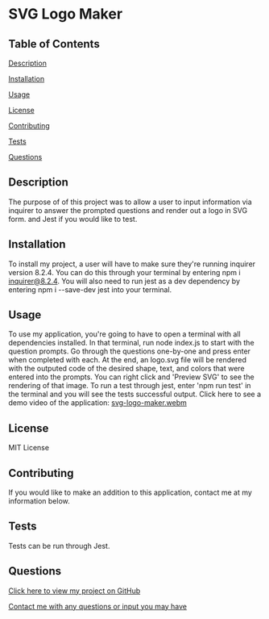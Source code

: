 # SVG Logo Maker

## Table of Contents

[Description](#description)

[Installation](#installation)

[Usage](#usage)

[License](#license)

[Contributing](#contributing)

[Tests](#tests)

[Questions](#questions)

## Description

The purpose of of this project was to allow a user to input information via inquirer to answer the prompted questions and render out a logo in SVG form. and Jest if you would like to test.

## Installation

To install my project, a user will have to make sure they're running inquirer version 8.2.4. You can do this through your terminal by entering npm i inquirer@8.2.4. You will also need to run jest as a dev dependency by entering npm i --save-dev jest into your terminal.

## Usage

To use my application, you're going to have to open a terminal with all dependencies installed. In that terminal, run node index.js to start with the question prompts. Go through the questions one-by-one and press enter when completed with each. At the end, an logo.svg file will be rendered with the outputed code of the desired shape, text, and colors that were entered into the prompts. You can right click and 'Preview SVG' to see the rendering of that image. To run a test through jest, enter 'npm run test' in the terminal and you will see the tests successful output. Click here to see a demo video of the application: [svg-logo-maker.webm](https://drive.google.com/file/d/1nUxcNijTFRxgSC0VgEL_Gxfhe5UlZH_1/view?usp=sharing)

## License

MIT License

## Contributing

If you would like to make an addition to this application, contact me at my information below.

## Tests

Tests can be run through Jest.

## Questions

[Click here to view my project on GitHub](https://github.com/mndanh/svg-logo-maker)

[Contact me with any questions or input you may have](mndanh@gmail.com)
